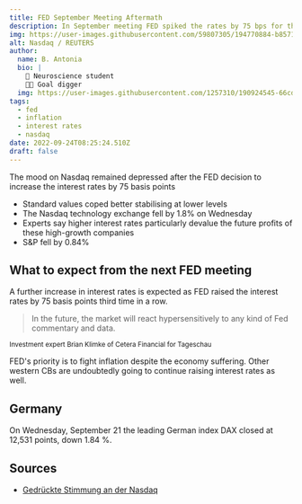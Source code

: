 ```yaml
---
title: FED September Meeting Aftermath
description: In September meeting FED spiked the rates by 75 bps for third consecutive time
img: https://user-images.githubusercontent.com/59807305/194770884-b8571680-e483-490d-8800-b672d26ededf.png
alt: Nasdaq / REUTERS
author:
  name: B. Antonia
  bio: |
    🧠 Neuroscience student
    🦸🏼 Goal digger
  img: https://user-images.githubusercontent.com/1257310/190924545-66cd79f4-445a-41d5-9cd4-f29d00d3619c.jpg
tags:
  - fed
  - inflation
  - interest rates
  - nasdaq
date: 2022-09-24T08:25:24.510Z
draft: false
---
```


The mood on Nasdaq remained depressed after the FED decision to increase the interest rates by 75 basis points 

- Standard values coped better stabilising at lower levels
- The Nasdaq technology exchange fell by 1.8% on Wednesday
- Experts say higher interest rates particularly devalue the future profits of these high-growth companies
- S&P fell by 0.84%


## What to expect from the next FED meeting

A further increase in interest rates is expected as FED raised the interest rates by 75 basis points third time in a row.

> In the future, the market will react hypersensitively to any kind of Fed commentary and data.

<sub>Investment expert Brian Klimke of Cetera Financial for Tageschau<sub>

FED's priority is to fight inflation despite the economy suffering. Other western CBs are undoubtedly going to continue raising interest rates as well.


## Germany

On Wednesday, September 21 the leading German index DAX closed at 12,531 points, down 1.84 %. 


## Sources
- [Gedrückte Stimmung an der Nasdaq](https://www.tagesschau.de/wirtschaft/finanzen/marktberichte/marktbericht-boerse-dax-dow-jones-107.html)
